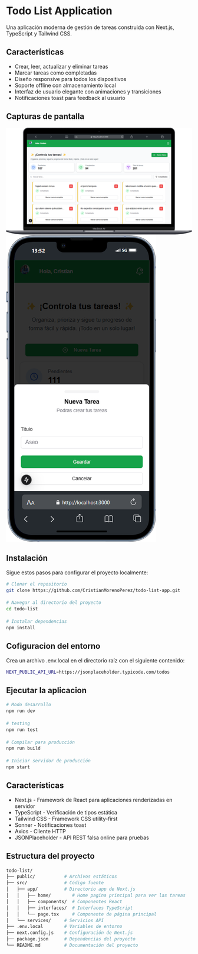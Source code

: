 # Todo List Application

Una aplicación moderna de gestión de tareas construida con Next.js, TypeScript y Tailwind CSS.

## Características

- Crear, leer, actualizar y eliminar tareas
- Marcar tareas como completadas
- Diseño responsive para todos los dispositivos
- Soporte offline con almacenamiento local
- Interfaz de usuario elegante con animaciones y transiciones
- Notificaciones toast para feedback al usuario

## Capturas de pantalla

![Todo List App](/public/desktop.png)![Todo List App](/public/form.png)

## Instalación

Sigue estos pasos para configurar el proyecto localmente:

```bash
# Clonar el repositorio
git clone https://github.com/CristianMorenoPerez/todo-list-app.git

# Navegar al directorio del proyecto
cd todo-list

# Instalar dependencias
npm install
```

## Cofiguracion del entorno

Crea un archivo .env.local en el directorio raíz con el siguiente contenido:

```bash
NEXT_PUBLIC_API_URL=https://jsonplaceholder.typicode.com/todos
```

## Ejecutar la aplicacion

```bash
# Modo desarrollo
npm run dev

# testing
npm run test

# Compilar para producción
npm run build

# Iniciar servidor de producción
npm start
```

## Características

- Next.js - Framework de React para aplicaciones renderizadas en servidor
- TypeScript - Verificación de tipos estática
- Tailwind CSS - Framework CSS utility-first
- Sonner - Notificaciones toast
- Axios - Cliente HTTP
- JSONPlaceholder - API REST falsa online para pruebas

## Estructura del proyecto

```bash
todo-list/
├── public/           # Archivos estáticos
├── src/              # Código fuente
│   ├── app/          # Directorio app de Next.js
│   │   ├── home/        # Home pagina principal para ver las tareas
│   │   ├── components/  # Componentes React
│   │   ├── interfaces/  # Interfaces TypeScript
│   │   └── page.tsx     # Componente de página principal
│   └── services/     # Servicios API
├── .env.local        # Variables de entorno
├── next.config.js    # Configuración de Next.js
├── package.json      # Dependencias del proyecto
└── README.md         # Documentación del proyecto
```
